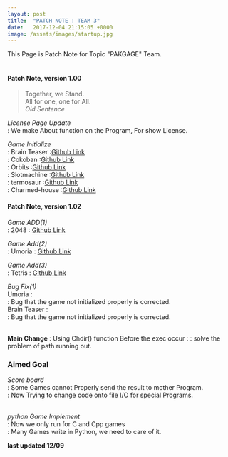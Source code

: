 ```yaml
---
layout: post
title:  "PATCH NOTE : TEAM 3"
date:   2017-12-04 21:15:05 +0000
image: /assets/images/startup.jpg
---
```


This Page is Patch Note for Topic "PAKGAGE" Team.<br><br>


#### Patch Note, version 1.00


> Together, we Stand.<br>
> All for one, one for All.<br>
> *Old Sentence*<br>


*License Page Update*<br>
 :  We make About function on the Program, For show License.<br>

*Game Initialize*<br>
 :  Brain Teaser :[Github Link](https://github.com/himisir/BRAIN-TEASER-A-Terminal-based-GAME) <br>
 :  Cokoban :[Github Link](https://github.com/Jacajack/cokoban) <br>
 :  Orbits :[Github Link](https://github.com/Lumorti/asciiOrbits) <br>
 :  Slotmachine :[Github Link](https://github.com/rek7/slotmachine-like-game) <br>
 :  termosaur :[Github Link](https://github.com/b37t1td/termosaur) <br>
 :  Charmed-house :[Github Link](https://github.com/rcolomina/the_charmed_house) <br>


#### Patch Note, version 1.02
*Game ADD(1)*<br>
  : 2048 : [Github Link](https://github.com/vmednis/2048) <br>

*Game Add(2)*<br>
  : Umoria : [Github Link](https://github.com/dungeons-of-moria/umoria) <br>

*Game Add(3)*<br>
  : Tetris : [Github Link](https://github.com/Gjum/tetris-term) <br>

*Bug Fix(1)*<br>
Umoria :<br>
 : Bug that the game not initialized properly is corrected.<br>
Brain Teaser : <br>
 : Bug that the game not initialized properly is corrected.<br><br>

 __Main Change__
 : Using Chdir() function Before the exec occur :
 : solve the problem of path running out.


### Aimed Goal
*Score board*<br>
 : Some Games cannot Properly send the result to mother Program.<br>
 : Now Trying to change code onto file I/O for special Programs.<br>
<br>

*python Game Implement*<br>
 : Now we only run for C and Cpp games<br>
 : Many Games write in Python, we need to care of it.<br>

 __last updated 12/09__


